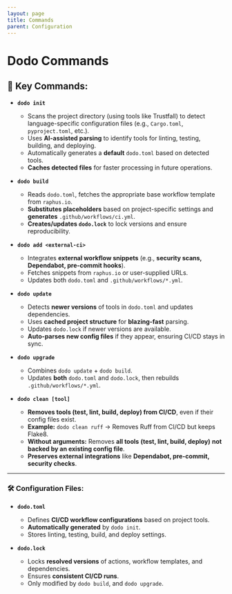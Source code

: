 ```yaml
---
layout: page
title: Commands
parent: Configuration
---
```


# Dodo Commands

## **🚀 Key Commands:**  

- **`dodo init`**  
  - Scans the project directory (using tools like Trustfall) to detect language-specific configuration files (e.g., `Cargo.toml`, `pyproject.toml`, etc.).  
  - Uses **AI-assisted parsing** to identify tools for linting, testing, building, and deploying.  
  - Automatically generates a **default** `dodo.toml` based on detected tools.  
  - **Caches detected files** for faster processing in future operations.  

- **`dodo build`**  
  - Reads `dodo.toml`, fetches the appropriate base workflow template from `raphus.io`.  
  - **Substitutes placeholders** based on project-specific settings and **generates** `.github/workflows/ci.yml`.  
  - **Creates/updates `dodo.lock`** to lock versions and ensure reproducibility.  

- **`dodo add <external-ci>`**  
  - Integrates **external workflow snippets** (e.g., **security scans, Dependabot, pre-commit hooks**).  
  - Fetches snippets from `raphus.io` or user-supplied URLs.  
  - Updates both `dodo.toml` and `.github/workflows/*.yml`.  

- **`dodo update`**  
  - Detects **newer versions** of tools in `dodo.toml` and updates dependencies.  
  - Uses **cached project structure** for **blazing-fast** parsing.  
  - Updates `dodo.lock` if newer versions are available.  
  - **Auto-parses new config files** if they appear, ensuring CI/CD stays in sync.  

- **`dodo upgrade`**  
  - Combines `dodo update` + `dodo build`.  
  - Updates **both** `dodo.toml` and `dodo.lock`, then rebuilds `.github/workflows/*.yml`.  

- **`dodo clean [tool]`**  
  - **Removes tools (test, lint, build, deploy) from CI/CD**, even if their config files exist.  
  - **Example:** `dodo clean ruff` → Removes Ruff from CI/CD but keeps Flake8.  
  - **Without arguments:** Removes **all tools** **(test, lint, build, deploy)** **not backed by an existing config file**.  
  - **Preserves external integrations** like **Dependabot, pre-commit, security checks**.  

---

### **🛠 Configuration Files:**  

- **`dodo.toml`**  
  - Defines **CI/CD workflow configurations** based on project tools.  
  - **Automatically generated** by `dodo init`.  
  - Stores linting, testing, build, and deploy settings.  

- **`dodo.lock`**  
  - Locks **resolved versions** of actions, workflow templates, and dependencies.  
  - Ensures **consistent CI/CD runs**.  
  - Only modified by `dodo build`, and `dodo upgrade`.  
